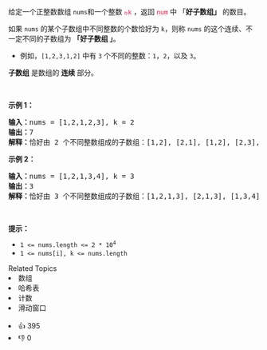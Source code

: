 <p>给定一个正整数数组 <code>nums</code>和一个整数 <font color="#c7254e"><font face="Menlo, Monaco, Consolas, Courier New, monospace"><span style="font-size:12.6px"><span style="background-color:#f9f2f4">k</span></span></font></font>&nbsp;，返回 <font color="#c7254e"><font face="Menlo, Monaco, Consolas, Courier New, monospace"><span style="font-size:12.6px"><span style="background-color:#f9f2f4">num</span></span></font></font>&nbsp;中 「<strong>好子数组」</strong><em>&nbsp;</em>的数目。</p>

<p>如果 <code>nums</code>&nbsp;的某个子数组中不同整数的个数恰好为 <code>k</code>，则称 <code>nums</code>&nbsp;的这个连续、不一定不同的子数组为 <strong>「</strong><strong>好子数组 」</strong>。</p>

<ul>
	<li>例如，<code>[1,2,3,1,2]</code> 中有&nbsp;<code>3</code>&nbsp;个不同的整数：<code>1</code>，<code>2</code>，以及&nbsp;<code>3</code>。</li>
</ul>

<p><strong>子数组</strong> 是数组的 <strong>连续</strong> 部分。</p>

<p>&nbsp;</p>

<p><strong>示例 1：</strong></p>

<pre>
<strong>输入：</strong>nums = [1,2,1,2,3], k = 2
<strong>输出：</strong>7
<strong>解释：</strong>恰好由 2 个不同整数组成的子数组：[1,2], [2,1], [1,2], [2,3], [1,2,1], [2,1,2], [1,2,1,2].
</pre>

<p><strong>示例 2：</strong></p>

<pre>
<strong>输入：</strong>nums = [1,2,1,3,4], k = 3
<strong>输出：</strong>3
<strong>解释：</strong>恰好由 3 个不同整数组成的子数组：[1,2,1,3], [2,1,3], [1,3,4].
</pre>

<p>&nbsp;</p>

<p><strong>提示：</strong></p>

<ul>
	<li><code>1 &lt;= nums.length &lt;= 2 * 10<sup>4</sup></code></li>
	<li><code>1 &lt;= nums[i], k &lt;= nums.length</code></li>
</ul>
<div><div>Related Topics</div><div><li>数组</li><li>哈希表</li><li>计数</li><li>滑动窗口</li></div></div><br><div><li>👍 395</li><li>👎 0</li></div>